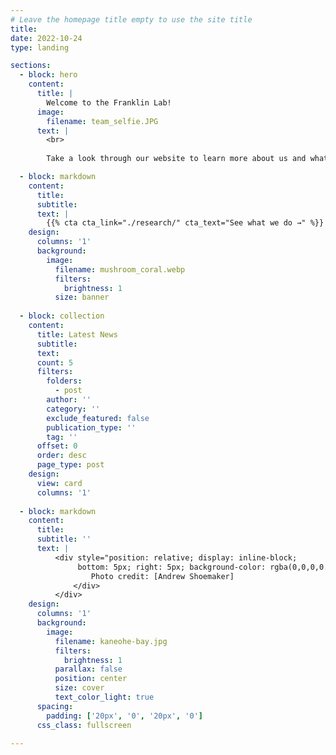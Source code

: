 ```yaml
---
# Leave the homepage title empty to use the site title
title:
date: 2022-10-24
type: landing

sections:
  - block: hero
    content:
      title: |
        Welcome to the Franklin Lab!
      image:
        filename: team_selfie.JPG
      text: |
        <br>
        
        Take a look through our website to learn more about us and what we have been up to!

  - block: markdown
    content:
      title:
      subtitle:
      text: |
        {{% cta cta_link="./research/" cta_text="See what we do →" %}}
    design:
      columns: '1'
      background:
        image: 
          filename: mushroom_coral.webp
          filters:
            brightness: 1
          size: banner
  
  - block: collection
    content:
      title: Latest News
      subtitle:
      text:
      count: 5
      filters:
        folders: 
          - post
        author: ''
        category: ''
        exclude_featured: false
        publication_type: ''
        tag: ''
      offset: 0
      order: desc
      page_type: post
    design:
      view: card
      columns: '1'
  
  - block: markdown
    content:
      title:
      subtitle: ''
      text: |
          <div style="position: relative; display: inline-block;
               bottom: 5px; right: 5px; background-color: rgba(0,0,0,0.5); color: white; padding: 5px 8px; font-size: 12px; border-radius: 3px;">
                  Photo credit: [Andrew Shoemaker]
              </div>
          </div>
    design:
      columns: '1'
      background:
        image: 
          filename: kaneohe-bay.jpg
          filters:
            brightness: 1
          parallax: false
          position: center
          size: cover
          text_color_light: true
      spacing:
        padding: ['20px', '0', '20px', '0']
      css_class: fullscreen

---
```


<style>
  .cta {
  color: #ffffff; /* Change this to your desired text color */
  background-color: #008080; /* Change this to your desired background color */
  padding: 20px 20px; /* Optional: adjust padding */
  border-radius: 5px; /* Optional: rounded corners */
  text-decoration: none; /* Optional: remove underline */
}

/* Optional: Change color on hover */
.cta:hover {
  background-color: #1c8c99; /* Change to a darker shade for hover effect */
}
</style>